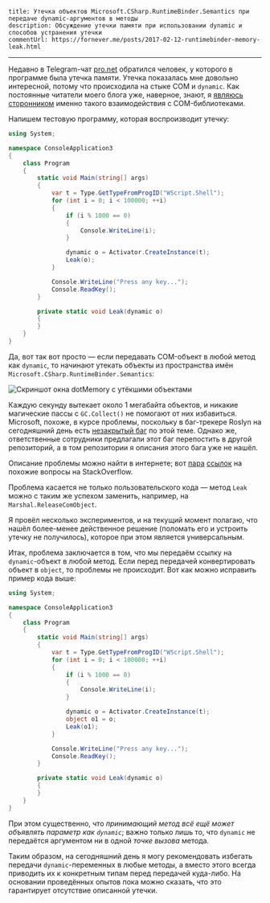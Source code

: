     title: Утечка объектов Microsoft.CSharp.RuntimeBinder.Semantics при передаче dynamic-аргументов в методы
    description: Обсуждение утечки памяти при использовании dynamic и способов устранения утечки
    commentUrl: https://fornever.me/posts/2017-02-12-runtimebinder-memory-leak.html
---

Недавно в Telegram-чат [pro.net][] обратился человек, у которого в программе
была утечка памяти. Утечка показалась мне довольно интересной, потому что
происходила на стыке COM и `dynamic`. Как постоянные читатели моего блога уже,
наверное, знают, я [являюсь сторонником][com-post] именно такого взаимодействия
с COM-библиотеками.

Напишем тестовую программу, которая воспроизводит утечку:

```csharp
using System;

namespace ConsoleApplication3
{
    class Program
    {
        static void Main(string[] args)
        {
            var t = Type.GetTypeFromProgID("WScript.Shell");
            for (int i = 0; i < 100000; ++i)
            {
                if (i % 1000 == 0)
                {
                    Console.WriteLine(i);
                }

                dynamic o = Activator.CreateInstance(t);
                Leak(o);
            }

            Console.WriteLine("Press any key...");
            Console.ReadKey();
        }

        private static void Leak(dynamic o)
        {
        }
    }
}
```

Да, вот так вот просто — если передавать COM-объект в любой метод как `dynamic`,
то начинают утекать объекты из пространства имён
`Microsoft.CSharp.RuntimeBinder.Semantics`:

![Скриншот окна dotMemory с утёкшими объектами][dotmemory]

Каждую секунду вытекает около 1 мегабайта объектов, и никакие магические пассы с
`GC.Collect()` не помогают от них избавиться. Microsoft, похоже, в курсе
проблемы, поскольку в баг-трекере Roslyn на сегодняшний день есть [незакрытый
баг][roslyn-bug] по этой теме. Однако же, ответственные сотрудники предлагали
этот баг перепостить в другой репозиторий, а в том репозитории я описания этого
бага уже не нашёл.

Описание проблемы можно найти в интернете; вот [пара][so-1] [ссылок][so-2] на
похожие вопросы на StackOverflow.

Проблема касается не только пользовательского кода — метод `Leak` можно с таким
же успехом заменить, например, на `Marshal.ReleaseComObject`.

Я провёл несколько экспериментов, и на текущий момент полагаю, что нашёл
более-менее действенное решение (поломать его и устроить утечку не получилось),
которое при этом является универсальным.

Итак, проблема заключается в том, что мы передаём ссылку на `dynamic`-объект в
любой метод. Если перед передачей конвертировать объект в `object`, то проблемы
не происходит. Вот как можно исправить пример кода выше:

```csharp
using System;

namespace ConsoleApplication3
{
    class Program
    {
        static void Main(string[] args)
        {
            var t = Type.GetTypeFromProgID("WScript.Shell");
            for (int i = 0; i < 100000; ++i)
            {
                if (i % 1000 == 0)
                {
                    Console.WriteLine(i);
                }

                dynamic o = Activator.CreateInstance(t);
                object o1 = o;
                Leak(o1);
            }

            Console.WriteLine("Press any key...");
            Console.ReadKey();
        }

        private static void Leak(dynamic o)
        {
        }
    }
}
```

При этом существенно, что _принимающий метод всё ещё может объявлять параметр
как `dynamic`_; важно только лишь то, что `dynamic` не передаётся аргументом ни
в одной _точке вызова_ метода.

Таким образом, на сегодняшний день я могу рекомендовать избегать передачи
`dynamic`-переменных в любые методы, а вместо этого всегда приводить их к
конкретным типам перед передачей куда-либо. На основании проведённых опытов пока
можно сказать, что это гарантирует отсутствие описанной утечки.

[dotmemory]: images/2017-02-12-dotmemory.png

[com-post]: posts/2015-12-12-portable-com-usage_ru.html
[pro.net]: https://telegram.me/joinchat/BYlFbD6uHawWMCImmbPIDw
[roslyn-bug]: https://github.com/dotnet/roslyn/issues/2887
[so-1]: http://stackoverflow.com/q/33080252/2684760
[so-2]: http://stackoverflow.com/q/33259334/2684760
